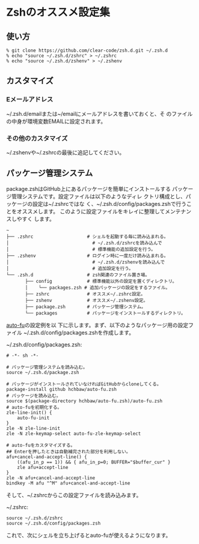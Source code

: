 <!-- -*- gfm -*- -->

# Zshのオススメ設定集 #

## 使い方 ##

	% git clone https://github.com/clear-code/zsh.d.git ~/.zsh.d
	% echo "source ~/.zsh.d/zshrc" > ~/.zshrc
	% echo "source ~/.zsh.d/zshenv" > ~/.zshenv

## カスタマイズ ##

### Eメールアドレス ###

~/.zsh.d/emailまたは~/emailにメールアドレスを書いておくと、そ
のファイルの中身が環境変数EMAILに設定されます。

### その他のカスタマイズ ###

~/.zshenvや~/.zshrcの最後に追記してください。

## パッケージ管理システム ##

package.zshはGitHub上にあるパッケージを簡単にインストールする
パッケージ管理システムです。設定ファイルは以下のようなディレ
クトリ構成とし、パッケージの設定は~/.zshrcではな
く、~/.zsh.d/config/packages.zshで行うことをオススメします。
このように設定ファイルをキレイに整理してメンテナンスしやすく
します。

	~
	├── .zshrc                    # シェルを起動する毎に読み込まれる。
	│                               # ~/.zsh.d/zshrcを読み込んで
	│                               # 標準機能の追加設定を行う。
	├── .zshenv                   # ログイン時に一度だけ読み込まれる。
	│                               # ~/.zsh.d/zshenvを読み込んで
	│                               # 追加設定を行う。
	└── .zsh.d                    # zsh関連のファイル置き場。
	       ├── config             # 標準機能以外の設定を置くディレクトリ。
	       │    └── packages.zsh # 追加パッケージの設定をするファイル。
	       ├── zshrc              # オススメ~/.zshrc設定。
	       ├── zshenv             # オススメ~/.zshenv設定。
	       ├── package.zsh        # パッケージ管理システム。
	       └── packages           # パッケージをインストールするディレクトリ。

[auto-fu](https://github.com/hchbaw/auto-fu.zsh/)の設定例を以
下に示します。まず、以下のようなパッケージ用の設定ファイル
~/.zsh.d/config/packages.zshを作成します。

~/.zsh.d/config/packages.zsh:

	# -*- sh -*-
	
	# パッケージ管理システムを読み込む。
	source ~/.zsh.d/package.zsh
	
	# パッケージがインストールされていなければGitHubからcloneしてくる。
	package-install github hchbaw/auto-fu.zsh
	# パッケージを読み込む。
	source $(package-directory hchbaw/auto-fu.zsh)/auto-fu.zsh
	# auto-fuを初期化する。
	zle-line-init() {
	    auto-fu-init
	}
	zle -N zle-line-init
	zle -N zle-keymap-select auto-fu-zle-keymap-select
	
	# auto-fuをカスタマイズする。
	## Enterを押したときは自動補完された部分を利用しない。
	afu+cancel-and-accept-line() {
	    ((afu_in_p == 1)) && { afu_in_p=0; BUFFER="$buffer_cur" }
	    zle afu+accept-line
	}
	zle -N afu+cancel-and-accept-line
	bindkey -M afu "^M" afu+cancel-and-accept-line

そして、~/.zshrcからこの設定ファイルを読み込みます。

~/.zshrc:

	source ~/.zsh.d/zshrc
	source ~/.zsh.d/config/packages.zsh

これで、次にシェルを立ち上げるとauto-fuが使えるようになります。
